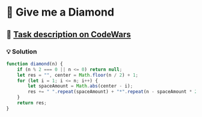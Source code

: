 # 📝 Give me a Diamond

## 🔗 [Task description on CodeWars](https://www.codewars.com/kata/5503013e34137eeeaa001648)

### 💡 Solution

```javascript
function diamond(n) {
    if (n % 2 === 0 || n <= 0) return null;
    let res = "", center = Math.floor(n / 2) + 1;
    for (let i = 1; i <= n; i++) {
        let spaceAmount = Math.abs(center - i);
        res += " ".repeat(spaceAmount) + "*".repeat(n - spaceAmount * 2) + "\n";
    }
    return res;
}
```

